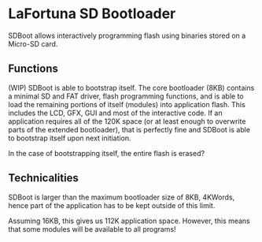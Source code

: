# LaFortuna SD Bootloader

SDBoot allows interactively programming flash using binaries stored on a Micro-SD card.

## Functions

(WIP) SDBoot is able to bootstrap itself. The core bootloader (8KB) contains a minimal SD and FAT driver, flash programming functions, and is able to load the remaining portions of itself (modules) into application flash.
This includes the LCD, GFX, GUI and most of the interactive code. If an application requires all of the 120K space (or at least enough to overwrite parts of the extended bootloader), that is perfectly fine and SDBoot is able to bootstrap itself upon next initiation.

In the case of bootstrapping itself, the entire flash is erased?

## Technicalities

SDBoot is larger than the maximum bootloader size of 8KB, 4KWords, hence part of the application has to be kept outside of this limit.

Assuming 16KB, this gives us 112K application space. However, this means that some modules will be available to all programs!